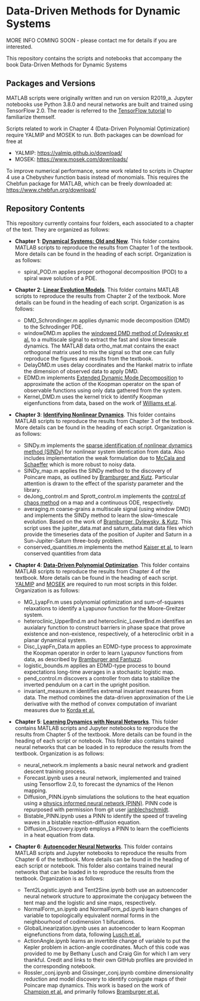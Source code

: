 # Data-Driven Methods for Dynamic Systems

MORE INFO COMING SOON - please contact me for details if you are interested.

This repository contains the scripts and notebooks that accompany the book Data-Driven Methods for Dynamic Systems

## **Packages and Versions**

MATLAB scripts were originally written and run on version R2019_a. Jupyter notebooks use Python 3.8.0 and neural networks are built and trained using TensorFlow 2.0. The reader is referred to the [TensorFlow tutorial](https://github.com/instillai/TensorFlow-Course) to familiarize themself. 

Scripts related to work in Chapter 4 (Data-Driven Polynomial Optimization) require YALMIP and MOSEK to run. Both packages can be download for free at 
- YALMIP: https://yalmip.github.io/download/
- MOSEK: https://www.mosek.com/downloads/

To improve numerical performance, some work related to scripts in Chapter 4 use a Chebyshev function basis instead of monomials. This requires the Chebfun package for MATLAB, which can be freely downloaded at: https://www.chebfun.org/download/

## **Repository Contents**
This repository currently contains four folders, each associated to a chapter of the text. They are organized as follows:

- **Chapter 1**: [**Dynamical Systems: Old and New**](https://github.com/jbramburger/DataDrivenDynSyst/tree/main/Dynamical%20Systems%20Old%20and%20New). This folder contains MATLAB scripts to reproduce the results from Chapter 1 of the textbook. More details can be found in the heading of each script. Organization is as follows:
    - spiral_POD.m applies proper orthogonal decomposition (POD) to a spiral wave solution of a PDE.

- **Chapter 2**: [**Linear Evolution Models**](https://github.com/jbramburger/DataDrivenDynSyst/tree/main/Linear%20Evolution%20Models). This folder contains MATLAB scripts to reproduce the results from Chapter 2 of the textbook. More details can be found in the heading of each script. Organization is as follows:
    - DMD_Schrondinger.m applies dynamic mode decomposition (DMD) to the Schrodinger PDE.
    - windowDMD.m applies the [windowed DMD method of Dylewsky et al.](https://journals.aps.org/pre/abstract/10.1103/PhysRevE.99.063311) to a multiscale signal to extract the fast and slow timescale dynamics. The MATLAB data ortho_mat.mat contains the exact orthogonal matrix used to mix the signal so that one can fully reproduce the figures and results from the textbook.
    - DelayDMD.m uses delay coordinates and the Hankel matrix to inflate the dimension of observed data to apply DMD.
    - EDMD.m implements [Extended Dynamic Mode Decomposition](https://link.springer.com/article/10.1007/s00332-015-9258-5) to approximate the action of the Koopman operator on the span of observable functions using only data gathered from the system.
    - Kernel_DMD.m uses the kernel trick to identify Koopman eigenfunctions from data, based on the work of [Williams et al](https://www.aimsciences.org/article/doi/10.3934/jcd.2015005).  

- **Chapter 3**: [**Identifying Nonlinear Dynamics**](https://github.com/jbramburger/DataDrivenDynSyst/tree/main/Identifying%20Nonlinear%20Dynamics). This folder contains MATLAB scripts to reproduce the results from Chapter 3 of the textbook. More details can be found in the heading of each script. Organization is as follows:
    - SINDy.m implements the [sparse identification of nonlinear dynamics method (SINDy)](https://www.pnas.org/doi/10.1073/pnas.1517384113) for nonlinear system identication from data. Also includes implementation the weak formulation due to [McCala and Schaeffer](https://pubmed.ncbi.nlm.nih.gov/28950639/) which is more robust to noisy data.
    - SINDy_map.m applies the SINDy method to the discovery of Poincare maps, as outlined by [Bramburger and Kutz](https://www.sciencedirect.com/science/article/pii/S0167278919305470). Particular attention is drawn to the effect of the sparisty parameter and the library.
    - deJong_control.m and Sprott_control.m implements the [control of chaos method](https://journals.aps.org/prl/abstract/10.1103/PhysRevLett.64.1196) on a map and a continuous ODE, respectively. 
    - averaging.m coarse-grains a multiscale signal (using window DMD) and implements the SINDy method to learn the slow-timescale evolution. Based on the work of [Bramburger, Dylewsky, & Kutz](https://journals.aps.org/pre/abstract/10.1103/PhysRevE.102.022204). This script uses the jupiter_data.mat and saturn_data.mat data files which provide the timeseries data of the position of Jupiter and Saturn in a Sun-Jupiter-Saturn three-body problem.
    - conserved_quantities.m implements the method [Kaiser et al.](http://eurika-kaiser.com/downloads/KaKuBr2018cdc.pdf) to learn conserved quantities from data 

- **Chapter 4**: [**Data-Driven Polynomial Optimization**](https://github.com/jbramburger/DataDrivenDynSyst/tree/main/Data-Driven%20Polynomial%20Optimization). This folder contains MATLAB scripts to reproduce the results from Chapter 4 of the textbook. More details can be found in the heading of each script. [YALMIP](https://yalmip.github.io/download/) and [MOSEK](https://www.mosek.com/downloads/) are required to run most scripts in this folder. Organization is as follows:
    - MG_LyapFn.m uses polynomial optimization and sum-of-squares relaxations to identify a Lyapunov function for the Moore-Greitzer system.
    - heteroclinic_UpperBnd.m and heteroclinic_LowerBnd.m identifies an auxialary function to construct barriers in phase space that prove existence and non-existence, respectively, of a heteroclinic orbit in a planar dynamical system.
    - Disc_LyapFn_Data.m applies an EDMD-type process to approximate the Koopman operator in order to learn Lyapunov functions from data, as described by [Bramburger and Fantuzzi](https://arxiv.org/abs/2303.01483).
    - logistic_bounds.m applies an EDMD-type process to bound expectations long-time averages in a stochastic logistic map.
    - pend_control.m discovers a controller from data to stabilize the inverted pendulum on a cart in the upright position. 
    - invariant_measure.m identifies extremal invariant measures from data. The method combines the data-driven approximation of the Lie derivative with the method of convex computation of invariant measures due to [Korda et al.](https://arxiv.org/abs/1807.08956)

- **Chapter 5**: [**Learning Dynamics with Neural Networks**](https://github.com/jbramburger/DataDrivenDynSyst/tree/main/Learning%20Dynamics%20with%20Neural%20Networks). This folder contains MATLAB scripts and Jupyter notebooks to reproduce the results from Chapter 5 of the textbook. More details can be found in the heading of each script or notebook. This folder also contains trained neural networks that can be loaded in to reproduce the results from the textbook. Organization is as follows:
    - neural_network.m implements a basic neural network and gradient descent training process.
    - Forecast.ipynb uses a neural network, implemented and trained using Tensorflow 2.0, to forecast the dynamics of the Henon mapping.
    - Diffusion_PINN.ipynb simulations the solutions to the heat equation using a [physics informed neural network (PINN)](https://www.sciencedirect.com/science/article/pii/S0021999118307125). PINN code is repurposed with permission from git user [janblechschmidt](https://github.com/janblechschmidt/PDEsByNNs).
    - Bistable_PINN.ipynb uses a PINN to identify the speed of traveling waves in a bistable reaction-diffusion equation.
    - Diffusion_Discovery.ipynb employs a PINN to learn the coefficients in a heat equation from data. 

- **Chapter 6**: [**Autoencoder Neural Networks**](https://github.com/jbramburger/DataDrivenDynSyst/tree/main/Autoencoder%20Neural%20Networks). This folder contains MATLAB scripts and Jupyter notebooks to reproduce the results from Chapter 6 of the textbook. More details can be found in the heading of each script or notebook. This folder also contains trained neural networks that can be loaded in to reproduce the results from the textbook. Organization is as follows:
    - Tent2Logistic.ipynb and Tent2Sine.ipynb both use an autoencoder neural network structure to approximate the conjugacy between the tent map and the logistic and sine maps, respectively.
    - NormalForm_sn.ipynb and NormalForm_pd.ipynb learn changes of variable to topologically equivalent normal forms in the neighbourhood of codimension 1 bifucations.
    - GlobalLinearization.ipynb uses an autoencoder to learn Koopman eignefunctions from data, following [Lusch et al.](https://www.nature.com/articles/s41467-018-07210-0)
    - ActionAngle.ipynb learns an invertible change of variable to put the Kepler problem in action-angle coordinates. Much of this code was provided to me by Bethany Lusch and Craig Gin for which I am very thankful. Credit and links to their own GitHub profiles are provided in the corresponding notebook.
    - Rossler_conj.ipynb and Gissinger_conj.ipynb combine dimensionality reduction and model discovery to identify conjugate maps of their Poincare map dynamics. This work is based on the work of [Champion et al.](https://www.pnas.org/doi/abs/10.1073/pnas.1906995116) and primarily follows [Bramburger et al.](https://www.sciencedirect.com/science/article/pii/S0167278921001652)

